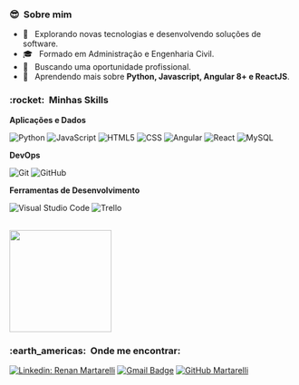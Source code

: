 **<h3>  😎  &nbsp;Sobre mim </h3>**

- 🤔 &nbsp; Explorando novas tecnologias e desenvolvendo soluções de software.
- 🎓 &nbsp; Formado em Administração e Engenharia Civil.
- 💼 &nbsp; Buscando uma oportunidade profissional.
- 🌱 &nbsp; Aprendendo mais sobre **Python, Javascript, Angular 8+ e ReactJS**.

<h3> :rocket: &nbsp;Minhas Skills </h3>

**Aplicações e Dados**

  ![Python](https://img.shields.io/badge/-Python-333333?style=flat&logo=python)
  ![JavaScript](https://img.shields.io/badge/-JavaScript-333333?style=flat&logo=javascript)
  ![HTML5](https://img.shields.io/badge/-HTML5-333333?style=flat&logo=HTML5)
  ![CSS](https://img.shields.io/badge/-CSS-333333?style=flat&logo=CSS3&logoColor=1572B6)
  ![Angular](https://img.shields.io/badge/-Angular-333333?style=flat&logo=angular)
  ![React](https://img.shields.io/badge/-React-333333?style=flat&logo=react)
  ![MySQL](https://img.shields.io/badge/-MySQL-333333?style=flat&logo=mysql)


**DevOps**

  ![Git](https://img.shields.io/badge/-Git-333333?style=flat&logo=git)
  ![GitHub](https://img.shields.io/badge/-GitHub-333333?style=flat&logo=github)

**Ferramentas de Desenvolvimento**

  ![Visual Studio Code](https://img.shields.io/badge/-Visual%20Studio%20Code-333333?style=flat&logo=visual-studio-code&logoColor=007ACC)
  ![Trello](https://img.shields.io/badge/-Trello-333333?style=flat&logo=trello&logoColor=007ACC)

<br/>

<a href="https://github.com/martarelli">
  <img height="180em" src="https://github-readme-stats.vercel.app/api?username=martarelli&theme=dark&show_icons=true" />
</a>

<br/>

<h3> :earth_americas: &nbsp;Onde me encontrar: </h3> 

[![Linkedin: Renan Martarelli](https://img.shields.io/badge/-USERNAME-blue?style=flat-square&logo=Linkedin&logoColor=white&link=LINK-DO-SEU-LINKEDIN)](https://www.linkedin.com/in/rmartarelli/)
[![Gmail Badge](https://img.shields.io/badge/-seuemail@email.com-006bed?style=flat-square&logo=Gmail&logoColor=white&link=mailto:SEU-EMAIL)](mailto:renanmartarelli@gmail.com)
[![GitHub Martarelli]( https://img.shields.io/github/followers/martarelli?label=follow&style=social)](https://github.com/Martarelli)
<!--
**Martarelli/martarelli** is a ✨ _special_ ✨ repository because its `README.md` (this file) appears on your GitHub profile.

Here are some ideas to get you started:

- 🔭 I’m currently working on ...
- 🌱 I’m currently learning ...
- 👯 I’m looking to collaborate on ...
- 🤔 I’m looking for help with ...
- 💬 Ask me about ...
- 📫 How to reach me: ...
- 😄 Pronouns: ...
- ⚡ Fun fact: ...
-->
